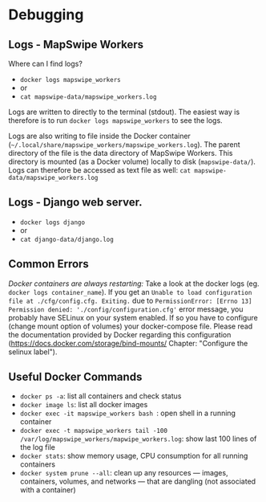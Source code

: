 # Debugging

## Logs - MapSwipe Workers

Where can I find logs?
- `docker logs mapswipe_workers`
- or
- `cat mapswipe-data/mapswipe_workers.log`

Logs are written to directly to the terminal (stdout). The easiest way is therefore is to run `docker logs mapswipe_workers` to see the logs.

Logs are also writing to file inside the Docker container (`~/.local/share/mapswipe_workers/mapswipe_workers.log`). The parent directory of the file is the data directory of MapSwipe Workers. This directory is mounted (as a Docker volume) locally to disk (`mapswipe-data/`). Logs can therefore be accessed as text file as well: `cat mapswipe-data/mapswipe_workers.log`

## Logs - Django web server.
- `docker logs django`
- or
- `cat django-data/django.log`

## Common Errors

*Docker containers are always restarting:* Take a look at the docker logs (eg. `docker logs container_name`). If you get an `Unable to load configuration file at ./cfg/config.cfg. Exiting.` due to `PermissionError: [Errno 13] Permission denied: './config/configuration.cfg'` error message, you probably have SELinux on your system enabled. If so you have to configure (change mount option of volumes) your docker-compose file. Please read the documentation provided by Docker regarding this configuration (https://docs.docker.com/storage/bind-mounts/ Chapter: "Configure the selinux label").


## Useful Docker Commands

- `docker ps -a`: list all containers and check status
- `docker image ls`: list all docker images
- `docker exec -it mapswipe_workers bash `: open shell in a running container
- `docker exec -t mapswipe_workers tail -100 /var/log/mapswipe_workers/mapwipe_workers.log`: show last 100 lines of the log file
- `docker stats`: show memory usage, CPU consumption for all running containers
- `docker system prune --all`: clean up any resources — images, containers, volumes, and networks — that are dangling (not associated with a container)

